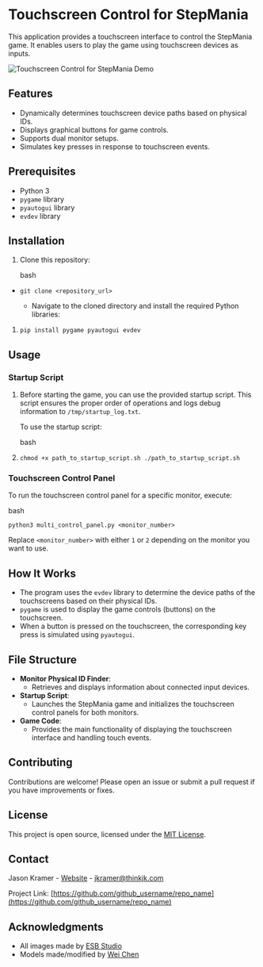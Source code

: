 
Touchscreen Control for StepMania
=================================

This application provides a touchscreen interface to control the StepMania game. It enables users to play the game using touchscreen devices as inputs.

![Touchscreen Control for StepMania Demo](https://chat.openai.com/c/demo-image-placeholder.png)

Features
--------

-   Dynamically determines touchscreen device paths based on physical IDs.
-   Displays graphical buttons for game controls.
-   Supports dual monitor setups.
-   Simulates key presses in response to touchscreen events.

Prerequisites
-------------

-   Python 3
-   `pygame` library
-   `pyautogui` library
-   `evdev` library

Installation
------------

1.  Clone this repository:

    bash

-   `git clone <repository_url>`

    -   Navigate to the cloned directory and install the required Python libraries:

1.  `pip install pygame pyautogui evdev`

Usage
-----

### Startup Script

1.  Before starting the game, you can use the provided startup script. This script ensures the proper order of operations and logs debug information to `/tmp/startup_log.txt`.

    To use the startup script:

    bash

1.  `chmod +x path_to_startup_script.sh
    ./path_to_startup_script.sh`

### Touchscreen Control Panel

To run the touchscreen control panel for a specific monitor, execute:

bash

`python3 multi_control_panel.py <monitor_number>`

Replace `<monitor_number>` with either `1` or `2` depending on the monitor you want to use.

How It Works
------------

-   The program uses the `evdev` library to determine the device paths of the touchscreens based on their physical IDs.
-   `pygame` is used to display the game controls (buttons) on the touchscreen.
-   When a button is pressed on the touchscreen, the corresponding key press is simulated using `pyautogui`.

File Structure
--------------

-   **Monitor Physical ID Finder**:
    -   Retrieves and displays information about connected input devices.
-   **Startup Script**:
    -   Launches the StepMania game and initializes the touchscreen control panels for both monitors.
-   **Game Code**:
    -   Provides the main functionality of displaying the touchscreen interface and handling touch events.

Contributing
------------

Contributions are welcome! Please open an issue or submit a pull request if you have improvements or fixes.

License
-------

This project is open source, licensed under the [MIT License](https://chat.openai.com/c/LICENSE).



<!-- CONTACT -->
## Contact

Jason Kramer - [Website](thinkjk.com) - jkramer@thinkjk.com

Project Link: [https://github.com/github_username/repo_name](https://github.com/github_username/repo_name)



<!-- ACKNOWLEDGMENTS -->
## Acknowledgments

* All images made by [ESB Studio](https://www.instagram.com/esbstudios/)
* Models made/modified by [Wei Chen](???)



<!-- #!/bin/bash

# Log file for debugging
LOG_FILE="/tmp/startup_log.txt"

# Update the package list and install necessary dependencies
sudo apt-get update
sudo apt-get install -y python3-pip libsdl-image1.2-dev libsdl-mixer1.2-dev libsdl-ttf2.0-dev libsdl1.2-dev libsmpeg-dev python3-numpy subversion libportmidi-dev ffmpeg libswscale-dev libavformat-dev libavcodec-dev x11-xserver-utils evtest

# Install Python packages
pip3 install pygame pyautogui evdev

# Add the current user to the input group to grant permissions to access input devices
sudo usermod -a -G input $USER

# Notify user to log out and log back in for group changes to take effect
echo "Please log out and log back in to apply group changes."

#disable xhost access control
xhost +

# Start itgmania
/opt/itgmania/itgmania &

# Wait for 5 seconds for correct order of operations
sleep 5

# Start the first monitor Python script 
python3 /home/jason/touchscreen-control-stepmania/multi_control_panel.py 1 >> $LOG_FILE 2>&1 &

# Start the second monitor Python script
python3 /home/jason/touchscreen-control-stepmania/multi_control_panel.py 2 >> $LOG_FILE 2>&1 & -->
